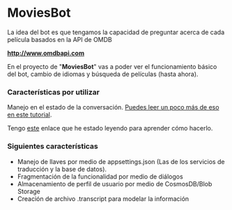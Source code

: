 # MoviesBot

La idea del bot es que tengamos la capacidad de preguntar acerca de cada película basados en la API de OMDB

**http://www.omdbapi.com**

En el proyecto de "**MoviesBot**" vas a poder ver el funcionamiento básico del bot, cambio de idiomas y búsqueda de películas (hasta ahora).

### Características por utilizar

Manejo en el estado de la conversación. [Puedes leer un poco más de eso en este tutorial](https://docs.microsoft.com/en-us/azure/bot-service/bot-builder-howto-v4-state?view=azure-bot-service-4.0&tabs=csharp).

Tengo [este](https://github.com/Azure/LearnAI-Bootcamp/blob/master/lab02.2-building_bots/1_Dialogs_and_Regex.md) enlace que he estado leyendo para aprender cómo hacerlo.


### Siguientes características

- Manejo de llaves por medio de appsettings.json (Las de los servicios de traducción y la base de datos).
- Fragmentación de la funcionalidad por medio de diálogos
- Almacenamiento de perfil de usuario por medio de CosmosDB/Blob Storage
- Creación de archivo .transcript para modelar la información

